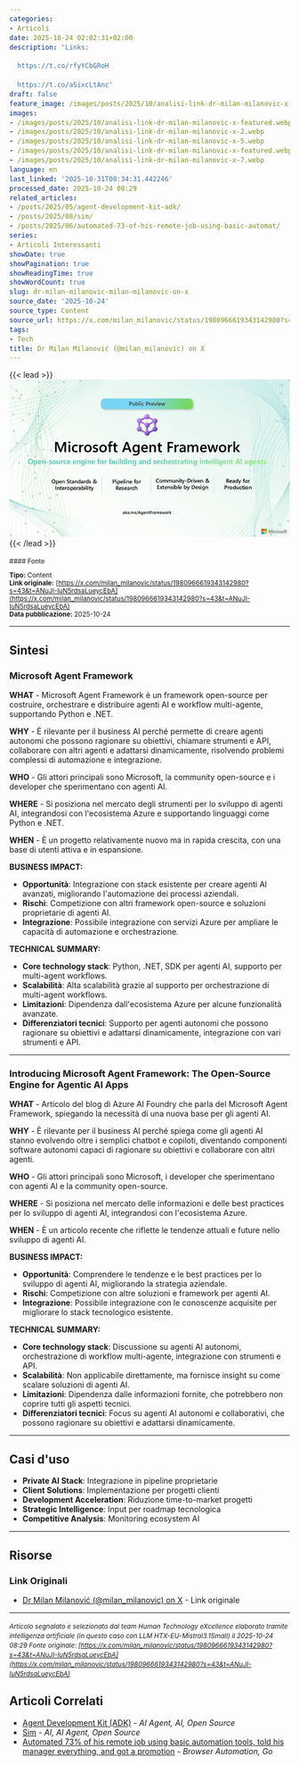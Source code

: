 ```yaml
---
categories:
- Articoli
date: 2025-10-24 02:02:31+02:00
description: 'Links:

  https://t.co/rfyYCbGRoH

  https://t.co/aSixcLtAnc'
draft: false
feature_image: /images/posts/2025/10/analisi-link-dr-milan-milanovic-x-featured.webp
images:
- /images/posts/2025/10/analisi-link-dr-milan-milanovic-x-featured.webp
- /images/posts/2025/10/analisi-link-dr-milan-milanovic-x-2.webp
- /images/posts/2025/10/analisi-link-dr-milan-milanovic-x-5.webp
- /images/posts/2025/10/analisi-link-dr-milan-milanovic-x-featured.webp
- /images/posts/2025/10/analisi-link-dr-milan-milanovic-x-7.webp
language: en
last_linked: '2025-10-31T08:34:31.442246'
processed_date: 2025-10-24 08:29
related_articles:
- /posts/2025/05/agent-development-kit-adk/
- /posts/2025/08/sim/
- /posts/2025/06/automated-73-of-his-remote-job-using-basic-automat/
series:
- Articoli Interessanti
showDate: true
showPagination: true
showReadingTime: true
showWordCount: true
slug: dr-milan-milanovic-milan-milanovic-on-x
source_date: '2025-10-24'
source_type: Content
source_url: https://x.com/milan_milanovic/status/1980966619343142980?s=43&t=ANuJI-IuN5rdsaLueycEbA
tags:
- Tech
title: Dr Milan Milanović (@milan_milanovic) on X
---
```


{{< lead >}}
![Featured image](/images/posts/2025/10/analisi-link-dr-milan-milanovic-x-featured.webp)
{{< /lead >}}

<small>
#### Fonte

**Tipo:** Content  
**Link originale:** [https://x.com/milan_milanovic/status/1980966619343142980?s=43&t=ANuJI-IuN5rdsaLueycEbA](https://x.com/milan_milanovic/status/1980966619343142980?s=43&t=ANuJI-IuN5rdsaLueycEbA)  
**Data pubblicazione:** 2025-10-24

</small>

---

## Sintesi

### Microsoft Agent Framework

**WHAT** - Microsoft Agent Framework è un framework open-source per costruire, orchestrare e distribuire agenti AI e workflow multi-agente, supportando Python e .NET.

**WHY** - È rilevante per il business AI perché permette di creare agenti autonomi che possono ragionare su obiettivi, chiamare strumenti e API, collaborare con altri agenti e adattarsi dinamicamente, risolvendo problemi complessi di automazione e integrazione.

**WHO** - Gli attori principali sono Microsoft, la community open-source e i developer che sperimentano con agenti AI.

**WHERE** - Si posiziona nel mercato degli strumenti per lo sviluppo di agenti AI, integrandosi con l'ecosistema Azure e supportando linguaggi come Python e .NET.

**WHEN** - È un progetto relativamente nuovo ma in rapida crescita, con una base di utenti attiva e in espansione.

**BUSINESS IMPACT:**
- **Opportunità**: Integrazione con stack esistente per creare agenti AI avanzati, migliorando l'automazione dei processi aziendali.
- **Rischi**: Competizione con altri framework open-source e soluzioni proprietarie di agenti AI.
- **Integrazione**: Possibile integrazione con servizi Azure per ampliare le capacità di automazione e orchestrazione.

**TECHNICAL SUMMARY:**
- **Core technology stack**: Python, .NET, SDK per agenti AI, supporto per multi-agent workflows.
- **Scalabilità**: Alta scalabilità grazie al supporto per orchestrazione di multi-agent workflows.
- **Limitazioni**: Dipendenza dall'ecosistema Azure per alcune funzionalità avanzate.
- **Differenziatori tecnici**: Supporto per agenti autonomi che possono ragionare su obiettivi e adattarsi dinamicamente, integrazione con vari strumenti e API.

---

### Introducing Microsoft Agent Framework: The Open-Source Engine for Agentic AI Apps

**WHAT** - Articolo del blog di Azure AI Foundry che parla del Microsoft Agent Framework, spiegando la necessità di una nuova base per gli agenti AI.

**WHY** - È rilevante per il business AI perché spiega come gli agenti AI stanno evolvendo oltre i semplici chatbot e copiloti, diventando componenti software autonomi capaci di ragionare su obiettivi e collaborare con altri agenti.

**WHO** - Gli attori principali sono Microsoft, i developer che sperimentano con agenti AI e la community open-source.

**WHERE** - Si posiziona nel mercato delle informazioni e delle best practices per lo sviluppo di agenti AI, integrandosi con l'ecosistema Azure.

**WHEN** - È un articolo recente che riflette le tendenze attuali e future nello sviluppo di agenti AI.

**BUSINESS IMPACT:**
- **Opportunità**: Comprendere le tendenze e le best practices per lo sviluppo di agenti AI, migliorando la strategia aziendale.
- **Rischi**: Competizione con altre soluzioni e framework per agenti AI.
- **Integrazione**: Possibile integrazione con le conoscenze acquisite per migliorare lo stack tecnologico esistente.

**TECHNICAL SUMMARY:**
- **Core technology stack**: Discussione su agenti AI autonomi, orchestrazione di workflow multi-agente, integrazione con strumenti e API.
- **Scalabilità**: Non applicabile direttamente, ma fornisce insight su come scalare soluzioni di agenti AI.
- **Limitazioni**: Dipendenza dalle informazioni fornite, che potrebbero non coprire tutti gli aspetti tecnici.
- **Differenziatori tecnici**: Focus su agenti AI autonomi e collaborativi, che possono ragionare su obiettivi e adattarsi dinamicamente.

---

## Casi d'uso

- **Private AI Stack**: Integrazione in pipeline proprietarie
- **Client Solutions**: Implementazione per progetti clienti
- **Development Acceleration**: Riduzione time-to-market progetti
- **Strategic Intelligence**: Input per roadmap tecnologica
- **Competitive Analysis**: Monitoring ecosystem AI

---



## Risorse

### Link Originali
- [Dr Milan Milanović (@milan_milanovic) on X](https://x.com/milan_milanovic/status/1980966619343142980?s=43&t=ANuJI-IuN5rdsaLueycEbA) - Link originale


---

*<small>Articolo segnalato e selezionato dal team Human Technology eXcellence elaborato tramite intelligenza artificiale (in questo caso con LLM HTX-EU-Mistral3.1Small) il 2025-10-24 08:29
Fonte originale: [https://x.com/milan_milanovic/status/1980966619343142980?s=43&t=ANuJI-IuN5rdsaLueycEbA](https://x.com/milan_milanovic/status/1980966619343142980?s=43&t=ANuJI-IuN5rdsaLueycEbA)</small>*

## Articoli Correlati

- [Agent Development Kit (ADK)](/posts/2025/05/agent-development-kit-adk/) - *AI Agent, AI, Open Source*
- [Sim](/posts/2025/08/sim/) - *AI, AI Agent, Open Source*
- [Automated 73% of his remote job using basic automation tools, told his manager everything, and got a promotion](/posts/2025/06/automated-73-of-his-remote-job-using-basic-automat/) - *Browser Automation, Go*